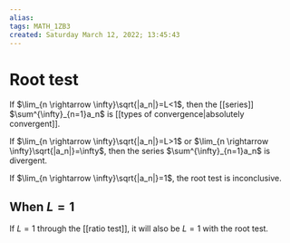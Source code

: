 ```yaml
---
alias: 
tags: MATH_1ZB3
created: Saturday March 12, 2022; 13:45:43 
---
```

# Root test
If $\lim_{n \rightarrow \infty}\sqrt{|a_n|}=L<1$, then the [[series]] $\sum^{\infty}_{n=1}a_n$ is [[types of convergence|absolutely convergent]].

If $\lim_{n \rightarrow \infty}\sqrt{|a_n|}=L>1$ or $\lim_{n \rightarrow \infty}\sqrt{|a_n|}=\infty$, then the series $\sum^{\infty}_{n=1}a_n$ is divergent. 

If $\lim_{n \rightarrow \infty}\sqrt{|a_n|}=1$, the root test is inconclusive. 

## When $L=1$
If $L=1$ through the [[ratio test]], it will also be $L=1$ with the root test. 